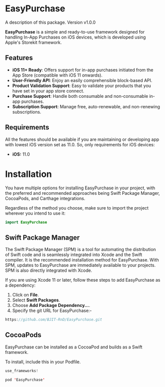 # EasyPurchase
A description of this package. Version v1.0.0

**EasyPurchase** is a simple and ready-to-use framework designed for handling In-App Purchases on iOS devices, which is developed using Apple's Storekit framework.

## Features
- **iOS 11+ Ready**: Offers support for in-app purchases initiated from the App Store (compatible with iOS 11 onwards).
- **User-Friendly API**: Enjoy an easily comprehensible block-based API.
- **Product Validation Support**: Easy to validate your products that you have set in your app store connect.
- **Purchase Support**: Handle both consumable and non-consumable in-app purchases.
- **Subscription Support**: Manage free, auto-renewable, and non-renewing subscriptions.

## Requirements

All the features should be available if you are maintaining or developing app with lowest iOS version set as 11.0. So, only requirements for iOS devices:

- **iOS:** 11.0
# Installation

You have multiple options for installing EasyPurchase in your project, with the preferred and recommended approaches being Swift Package Manager, CocoaPods, and Carthage integrations.

Regardless of the method you choose, make sure to import the project wherever you intend to use it:

```swift
import EasyPurchase
```


## Swift Package Manager

The Swift Package Manager (SPM) is a tool for automating the distribution of Swift code and is seamlessly integrated into Xcode and the Swift compiler. It is the recommended installation method for EasyPurchase. With SPM, updates to EasyPurchase are immediately available to your projects. SPM is also directly integrated with Xcode.

If you are using Xcode 11 or later, follow these steps to add EasyPurchase as a dependency:

1. Click on **File**.
2. Select **Swift Packages**.
3. Choose **Add Package Dependency...**.
4. Specify the git URL for EasyPurchase:- 

```swift 
https://github.com/BJIT-RnD/EasyPurchase.git
```

## CocoaPods

EasyPurchase can be installed as a CocoaPod and builds as a Swift framework. 

To install, include this in your Podfile.
```swift
use_frameworks!

pod 'EasyPurchase'
```
